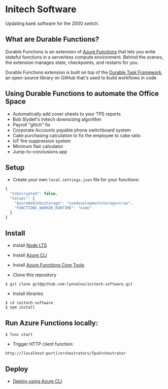 # Initech Software

Updating bank software for the 2000 switch.

## What are Durable Functions?

Durable Functions is an extension of [Azure Functions](https://docs.microsoft.com/en-us/azure/azure-functions/functions-overview) that lets you write stateful functions in a serverless compute environment. Behind the scenes, the extension manages state, checkpoints, and restarts for you.

Durable Functions extension is built on top of the [Durable Task Framework](https://github.com/Azure/durabletask), an open-source library on GitHub that's used to build workflows in code

## Using Durable Functions to automate the Office Space

* Automatically add cover sheets to your TPS reports
* Bob Slydell's Initech downsizing algorithm
* Payroll "glitch" fix
* Corporate Accounts payable phone switchboard system
* Cake purchasing calculation to fix the employee to cake ratio
* IoT fire suppression system
* Minimum flair calculator
* Jump-to-conclusions app

## Setup

* Create your own `local.settings.json` file for your functions:

```javascript
{
  "IsEncrypted": false,
  "Values": {
    "AzureWebJobsStorage": "usedevelopmentstorage=true",
    "FUNCTIONS_WORKER_RUNTIME": "node"
  }
}
```

## Install

* Install [Node LTS](https://nodejs.org/)
* Install [Azure CLI](https://docs.microsoft.com/en-us/cli/azure/install-azure-cli)
* Install [Azure Functions Core Tools](https://docs.microsoft.com/en-us/azure/azure-functions/functions-run-local#v2)

* Clone this repository

```
$ git clone git@github.com:lynnaloo/initech-software.git
```

* Install libraries

```
$ cd initech-software
$ npm install
```

## Run Azure Functions locally:

```
$ func start
```

* Trigger HTTP client function:

```
http://[localhost:port]/orchestrators/TpsOrchestrator
```

## Deploy

* [Deploy using Azure CLI](https://docs.microsoft.com/en-us/azure/azure-functions/create-first-function-cli-node?tabs=azure-cli%2Cbrowser#create-a-local-function-project)
